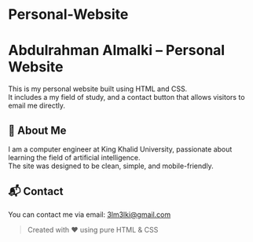 # Personal-Website

# Abdulrahman Almalki – Personal Website

This is my personal website built using HTML and CSS.  
It includes a my field of study, and a contact button that allows visitors to email me directly.

## 🧠 About Me

I am a computer engineer at King Khalid University, passionate about learning the field of artificial intelligence.  
The site was designed to be clean, simple, and mobile-friendly.

## 📬 Contact

You can contact me via email: [3lm3lki@gmail.com](mailto:3lm3lki@gmail.com)


> Created with ❤ using pure HTML & CSS
